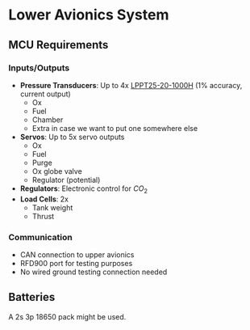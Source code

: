 # Lower Avionics System

## MCU Requirements

### Inputs/Outputs
- **Pressure Transducers**: Up to 4x [LPPT25-20-1000H](https://www.automationdirect.com/adc/shopping/catalog/process_control_-a-_measurement/pressure_sensors/pressure_transmitters/lppt25-20-1000h) (1% accuracy, current output)
    - Ox
    - Fuel
    - Chamber
    - Extra in case we want to put one somewhere else
- **Servos**: Up to 5x servo outputs
    - Ox
    - Fuel
    - Purge
    - Ox globe valve
    - Regulator (potential)
- **Regulators**: Electronic control for $CO_2$
- **Load Cells**: 2x
    - Tank weight
    - Thrust

### Communication
- CAN connection to upper avionics
- RFD900 port for testing purposes
- No wired ground testing connection needed


## Batteries

A 2s 3p 18650 pack might be used.